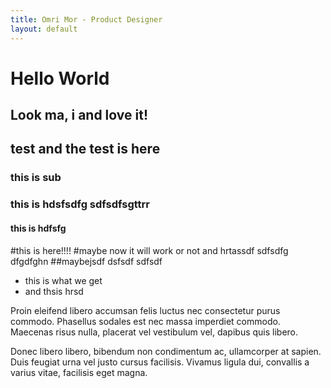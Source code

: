```yaml
---
title: Omri Mor - Product Designer
layout: default
---
```


# Hello World
## Look ma, i and love it!
## test and the test is here
### this is sub
### this is hdsfsdfg sdfsdfsgttrr
#### this is hdfsfg
#this is here!!!!
#maybe now it will work or not
and hrtassdf
sdfsdfg
dfgdfghn
##maybejsdf dsfsdf
sdfsdf

* this is what we get
* and thsis hrsd



Proin eleifend libero accumsan felis luctus nec consectetur purus commodo. Phasellus sodales est nec massa imperdiet commodo. Maecenas risus nulla, placerat vel vestibulum vel, dapibus quis libero.

Donec libero libero, bibendum non condimentum ac, ullamcorper at sapien. Duis feugiat urna vel justo cursus facilisis. Vivamus ligula dui, convallis a varius vitae, facilisis eget magna.
